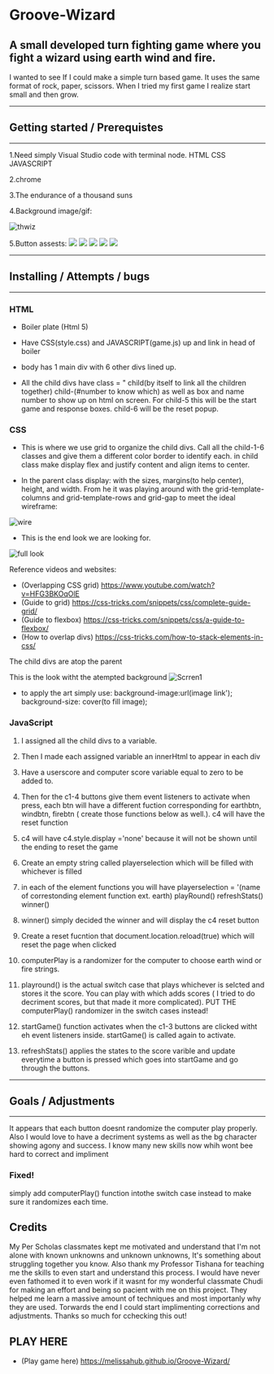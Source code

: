 # Groove-Wizard
A small developed turn fighting game where you fight a wizard using earth wind and fire.
----------
I wanted to see If I could make a simple turn based game. It uses the same format of rock, paper, scissors. When I tried my first game I realize start small and then grow.

----------

## Getting started / Prerequistes
----------

1.Need simply  Visual Studio code with terminal node. HTML CSS JAVASCRIPT

2.chrome

3.The endurance of a thousand suns

4.Background image/gif: 

![thwiz](Thewiz.gif)

5.Button assests: 
![](bottombar.png)
![](bte.png)
![](btf.png)
![](btw.png)
![](score.png)

----------

## Installing / Attempts / bugs
------
### HTML
- Boiler plate (Html 5)

- Have CSS(style.css) and JAVASCRIPT(game.js) up and link in head of boiler

- body has 1 main div with 6 other divs lined up.

- All the child divs have class = " child(by itself to link all the children together) child-(#number to know which) as well as box and name number to show up on html on screen. For child-5 this will be the start game and response boxes. child-6 will be the reset popup.



### CSS

- This is where we use grid to organize the child divs. Call all the child-1-6 classes and give them a different color border to identify each. in child class make display flex and justify content and align items to center.

- In the parent class display: with the sizes, margins(to help center), height, and width. From he it was playing around with the grid-template-columns and grid-template-rows and grid-gap to meet the ideal wireframe:

![wire](wireframe.jpg)

- This is the end look we are looking for.

![full look](ref1.jpg)

Reference videos and websites: 

- (Overlapping CSS grid)  https://www.youtube.com/watch?v=HFG3BKOqOlE
- (Guide to grid) https://css-tricks.com/snippets/css/complete-guide-grid/
- (Guide to flexbox) https://css-tricks.com/snippets/css/a-guide-to-flexbox/
- (How to overlap divs) https://css-tricks.com/how-to-stack-elements-in-css/

The child divs are atop the parent

This is the look witht the atempted background
![Scrren1](ref2.png)

- to apply the art simply use:   background-image:url(image link');
   background-size: cover(to fill image);


### JavaScript

1. I assigned all the child divs to a variable.

2. Then I made each assigned variable an innerHtml to appear in each div

3. Have a userscore and computer score variable equal to zero to be added to.

4. Then for the c1-4 buttons give them event listeners to activate when press, each btn will have a different fuction corresponding for earthbtn, windbtn, firebtn ( create those functions below as well.). c4 will have the reset function

5. c4 will have c4.style.display ='none' because it will not be shown until the ending to reset the game

6. Create an empty string called playerselection which will be filled with whichever is filled

7. in each of the element functions you will have playerselection = '(name of correstonding element function ext. earth) playRound() refreshStats() winner()

8. winner() simply decided the winner and will display the c4 reset button

9. Create a reset fucntion that   document.location.reload(true) which will reset the page when clicked

10. computerPlay is a randomizer for the computer to choose earth wind or fire strings.

11. playround() is the actual switch case that plays whichever is selcted and stores it the score. You can play with which adds scores ( I tried to do decriment scores, but that made it more complicated).   PUT THE computerPlay() randomizer in the switch cases instead!

12. startGame() function activates when the c1-3 buttons are clicked witht eh event listeners inside. startGame() is called again to activate.

13. refreshStats() applies the states to the score varible and update everytime a button is pressed which goes into startGame and go through the buttons.



---------
## Goals / Adjustments
---------
It appears that each button doesnt randomize the computer play properly. Also I would love to have a decriment systems as well as the bg character showing agony and success. I know many new skills now whih wont bee hard to correct and impliment 

 ### Fixed!
simply add computerPlay() function intothe switch case instead to make sure it randomizes each time.

## Credits

My Per Scholas classmates kept me motivated and understand that I'm not alone with known unknowns and unknown unknowns, It's something about struggling together you know. Also thank my Professor Tishana for teaching me the skills to even start and understand this process.
I would have never even fathomed it to even work if it wasnt for my wonderful classmate Chudi for making an effort and being so pacient with me on this project. They helped me learn a massive amount of techniques and most importanly why they are used. Torwards the end I could start implimenting corrections and adjustments. Thanks so much for cchecking this out!


## PLAY HERE

- (Play game here) https://melissahub.github.io/Groove-Wizard/